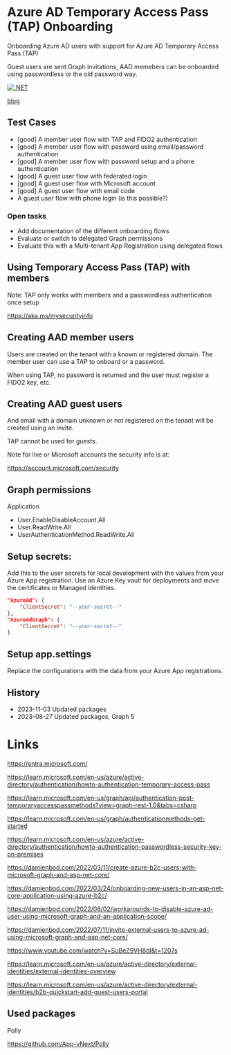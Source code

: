 # Azure AD Temporary Access Pass (TAP) Onboarding

Onboarding Azure AD users with support for Azure AD Temporary Access Pass (TAP)

Guest users are sent Graph invitations, AAD memebers can be onboarded using passwordless or the old password way.

[![.NET](https://github.com/damienbod/AzureAdTapOnboarding/actions/workflows/dotnet.yml/badge.svg)](https://github.com/damienbod/AzureAdTapOnboarding/actions/workflows/dotnet.yml)

[blog](https://damienbod.com/2023/02/27/onboarding-users-in-asp-net-core-using-azure-ad-temporary-access-pass-and-microsoft-graph/)

## Test Cases

- [good] A member user flow with TAP and FIDO2 authentication
- [good] A member user flow with password using email/password authentication
- [good] A member user flow with password setup and a phone authentication
- [good] A guest user flow with federated login
- [good] A guest user flow with Microsoft account
- [good] A guest user flow with email code
- A guest user flow with phone login (is this possible?)

### Open tasks

- Add documentation of the different onboarding flows
- Evaluate or switch to delegated Graph permissions
- Evaluate this with a Multi-tenant App Registration using delegated flows

## Using Temporary Access Pass (TAP) with members

Note: TAP only works with members and a passwordless authentication once setup

https://aka.ms/mysecurityinfo

## Creating AAD member users

Users are created on the tenant with a known or registered domain. The member user can use a TAP to onboard or a password.

When using TAP, no password is returned and the user must register a FIDO2 key, etc.

## Creating AAD guest users

And email with a domain unknown or not registered on the tenant will be created using an invite.

TAP cannot be used for guests.

Note for live or Microsoft accounts the security info is at:

https://account.microsoft.com/security

## Graph permissions

Application

- User.EnableDisableAccount.All
- User.ReadWrite.All
- UserAuthenticationMethod.ReadWrite.All

## Setup secrets:

Add this to the user secrets for local development with the values from your Azure App registration. Use an Azure Key vault for deployments and move the certificates or Managed identities.

```json
"AzureAd": {
	"ClientSecret": "--your-secret--"
},
"AzureAdGraph": {
	"ClientSecret": "--your-secret--"
}
```

## Setup app.settings

Replace the configurations with the data from your Azure App registrations.

## History

- 2023-11-03 Updated packages
- 2023-08-27 Updated packages, Graph 5

# Links

https://entra.microsoft.com/

https://learn.microsoft.com/en-us/azure/active-directory/authentication/howto-authentication-temporary-access-pass

https://learn.microsoft.com/en-us/graph/api/authentication-post-temporaryaccesspassmethods?view=graph-rest-1.0&tabs=csharp

https://learn.microsoft.com/en-us/graph/authenticationmethods-get-started

https://learn.microsoft.com/en-us/azure/active-directory/authentication/howto-authentication-passwordless-security-key-on-premises

https://damienbod.com/2022/03/11/create-azure-b2c-users-with-microsoft-graph-and-asp-net-core/

https://damienbod.com/2022/03/24/onboarding-new-users-in-an-asp-net-core-application-using-azure-b2c/

https://damienbod.com/2022/08/02/workarounds-to-disable-azure-ad-user-using-microsoft-graph-and-an-application-scope/

https://damienbod.com/2022/07/11/invite-external-users-to-azure-ad-using-microsoft-graph-and-asp-net-core/

https://www.youtube.com/watch?v=SuBeZ9VH8dI&t=1207s

https://learn.microsoft.com/en-us/azure/active-directory/external-identities/external-identities-overview

https://learn.microsoft.com/en-us/azure/active-directory/external-identities/b2b-quickstart-add-guest-users-portal

## Used packages

Polly

https://github.com/App-vNext/Polly